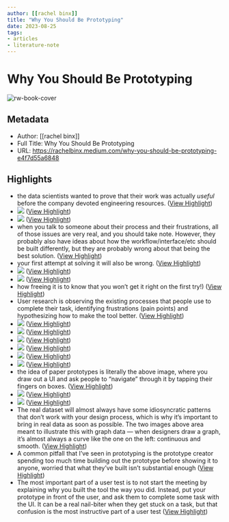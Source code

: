 ```yaml
---
author: [[rachel binx]]
title: "Why You Should Be Prototyping"
date: 2023-08-25
tags: 
- articles
- literature-note
---
```

# Why You Should Be Prototyping

![rw-book-cover](https://miro.medium.com/max/960/1*bxpcPuAlmc75KYWvALzyog.png)

## Metadata
- Author: [[rachel binx]]
- Full Title: Why You Should Be Prototyping
- URL: https://rachelbinx.medium.com/why-you-should-be-prototyping-e4f7d55a6848

## Highlights
- the data scientists wanted to prove that their work was actually *useful* before the company devoted engineering resources. ([View Highlight](https://read.readwise.io/read/01gtq49anm096vmghf0gess1fn))
- ![](https://miro.medium.com/max/700/1*bxpcPuAlmc75KYWvALzyog.png) ([View Highlight](https://read.readwise.io/read/01gtq4a420k5pcdhd3pbsw3kma))
- ![](https://miro.medium.com/max/700/1*bxpcPuAlmc75KYWvALzyog.png) ([View Highlight](https://read.readwise.io/read/01gtq4a42gry8ncmv3yp46abxh))
- when you talk to someone about their process and their frustrations, all of those issues are very real, and you should take note. However, they probably also have ideas about how the workflow/interface/etc should be built differently, but they are probably wrong about that being the best solution. ([View Highlight](https://read.readwise.io/read/01gtq4b3des17cgxx3k1fyd32a))
- your first attempt at solving it will also be wrong. ([View Highlight](https://read.readwise.io/read/01gtq4b79pzryems1psy64g1h4))
- ![](https://miro.medium.com/max/700/1*IpTvAbzVHUwc8zTtgapg4g.png) ([View Highlight](https://read.readwise.io/read/01gtq4bb6nzqr36g0tkj55bm0c))
- ![](https://miro.medium.com/max/700/1*IpTvAbzVHUwc8zTtgapg4g.png) ([View Highlight](https://read.readwise.io/read/01gtq4bb6trjejdvbwfq4zzqz0))
- how freeing it is to know that you won’t get it right on the first try!) ([View Highlight](https://read.readwise.io/read/01gtq4btw8prkrzf9hby24eanc))
- User research is observing the existing processes that people use to complete their task, identifying frustrations (pain points) and hypothesizing how to make the tool better. ([View Highlight](https://read.readwise.io/read/01gtq4ckdgnw3j9ht08vsd8zs1))
- ![](https://miro.medium.com/max/700/1*ZUbXVGTVwNMKLg59JrxpJA.png) ([View Highlight](https://read.readwise.io/read/01gtq4csrxs60a9mh1ayhhy1nn))
- ![](https://miro.medium.com/max/700/1*ZUbXVGTVwNMKLg59JrxpJA.png) ([View Highlight](https://read.readwise.io/read/01gtq4css88ha13pvxd7wrcwgp))
- ![](https://miro.medium.com/max/700/1*08vgMj5ervsCGkGvW_E_EQ.png) ([View Highlight](https://read.readwise.io/read/01gtq4dwxma6ygk082mf79y84x))
- ![](https://miro.medium.com/max/700/1*08vgMj5ervsCGkGvW_E_EQ.png) ([View Highlight](https://read.readwise.io/read/01gtq4dwy52z9e7p0qff62tb1h))
- ![](https://miro.medium.com/max/700/1*C6ZF--Dvt_2REjUJWo_cJw.png) ([View Highlight](https://read.readwise.io/read/01gtq4enpeftz8ecp01pstj74q))
- ![](https://miro.medium.com/max/700/1*C6ZF--Dvt_2REjUJWo_cJw.png) ([View Highlight](https://read.readwise.io/read/01gtq4enpmwq5gmr9ktm88v0vb))
- the idea of paper prototypes is literally the above image, where you draw out a UI and ask people to “navigate” through it by tapping their fingers on boxes. ([View Highlight](https://read.readwise.io/read/01gtq4fr81ea5xrhkfxd7tse70))
- ![](https://miro.medium.com/max/700/1*Nzb0jhoVJF7bI-_5Cvun9g.png) ([View Highlight](https://read.readwise.io/read/01gtq4hs3ebzrqdc00qpz801x6))
- ![](https://miro.medium.com/max/700/1*Nzb0jhoVJF7bI-_5Cvun9g.png) ([View Highlight](https://read.readwise.io/read/01gtq4hs3vybzektem6s6fz8a4))
- The real dataset will almost always have some idiosyncratic patterns that don’t work with your design process, which is why it’s important to bring in real data as soon as possible. The two images above area meant to illustrate this with graph data — when designers draw a graph, it’s almost always a curve like the one on the left: continuous and smooth. ([View Highlight](https://read.readwise.io/read/01gtq4m2w9pwt6pq8gpdzvg0t3))
- A common pitfall that I’ve seen in prototyping is the prototype creator spending too much time building out the prototype before showing it to anyone, worried that what they’ve built isn’t substantial enough ([View Highlight](https://read.readwise.io/read/01gtq4qahmab9ywn42rgefbjpf))
- The most important part of a user test is to not start the meeting by explaining why you built the tool the way you did. Instead, put your prototype in front of the user, and ask them to complete some task with the UI. It can be a real nail-biter when they get stuck on a task, but that confusion is the most instructive part of a user test ([View Highlight](https://read.readwise.io/read/01gtq4rp7p9a2b8s1d1d8wjw70))

